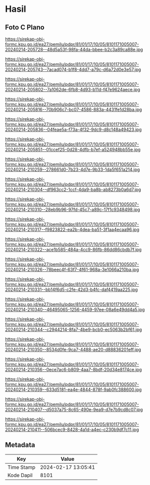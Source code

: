 # Hasil

## Foto C Plano

https://sirekap-obj-formc.kpu.go.id/ea27/pemilu/pdpr/81/01/17/10/05/8101171005007-20240214-205728--48d5a53f-98fa-44da-bbee-b2c3a89ca88e.jpg

https://sirekap-obj-formc.kpu.go.id/ea27/pemilu/pdpr/81/01/17/10/05/8101171005007-20240214-205743--7acad074-b1f8-4dd7-a79c-d6a72d0e3e57.jpg

https://sirekap-obj-formc.kpu.go.id/ea27/pemilu/pdpr/81/01/17/10/05/8101171005007-20240214-205802--7a1062de-6fb8-4d93-b11d-f47e9624aece.jpg

https://sirekap-obj-formc.kpu.go.id/ea27/pemilu/pdpr/81/01/17/10/05/8101171005007-20240214-205816--70b906c7-bc07-4586-883a-4431fe1d28ba.jpg

https://sirekap-obj-formc.kpu.go.id/ea27/pemilu/pdpr/81/01/17/10/05/8101171005007-20240214-205836--04feae5a-f73a-4f32-9dc9-d8c148a49423.jpg

https://sirekap-obj-formc.kpu.go.id/ea27/pemilu/pdpr/81/01/17/10/05/8101171005007-20240214-205851--01ccef25-0d28-4dfb-b7ef-a524948bb55e.jpg

https://sirekap-obj-formc.kpu.go.id/ea27/pemilu/pdpr/81/01/17/10/05/8101171005007-20240214-210259--278661d0-7b23-4d7e-9b33-1da5f651a214.jpg

https://sirekap-obj-formc.kpu.go.id/ea27/pemilu/pdpr/81/01/17/10/05/8101171005007-20240214-210304--df963cc2-1ccf-4da9-ba8b-ab8273b0a6d7.jpg

https://sirekap-obj-formc.kpu.go.id/ea27/pemilu/pdpr/81/01/17/10/05/8101171005007-20240214-210310--28eb9b96-97fd-45c7-a89c-17f1c9348498.jpg

https://sirekap-obj-formc.kpu.go.id/ea27/pemilu/pdpr/81/01/17/10/05/8101171005007-20240214-210317--f9823822-ea2b-4dea-ba51-3f1aa4ecaa96.jpg

https://sirekap-obj-formc.kpu.go.id/ea27/pemilu/pdpr/81/01/17/10/05/8101171005007-20240214-210322--ace1b585-484a-4cc9-86fb-86dd86cbdb7f.jpg

https://sirekap-obj-formc.kpu.go.id/ea27/pemilu/pdpr/81/01/17/10/05/8101171005007-20240214-210326--78beec4f-63f7-4f61-968a-3e1066a210ba.jpg

https://sirekap-obj-formc.kpu.go.id/ea27/pemilu/pdpr/81/01/17/10/05/8101171005007-20240214-210331--bb14f6d5-c2fe-42d3-b4fc-daf4419aa225.jpg

https://sirekap-obj-formc.kpu.go.id/ea27/pemilu/pdpr/81/01/17/10/05/8101171005007-20240214-210340--46495065-1256-4459-97ee-08a6e49dd4a5.jpg

https://sirekap-obj-formc.kpu.go.id/ea27/pemilu/pdpr/81/01/17/10/05/8101171005007-20240214-210344--c2944214-8fa7-4be9-bcb0-ec5063b2bf61.jpg

https://sirekap-obj-formc.kpu.go.id/ea27/pemilu/pdpr/81/01/17/10/05/8101171005007-20240214-210350--8534d0fe-9ca7-4488-ae20-d88836201eff.jpg

https://sirekap-obj-formc.kpu.go.id/ea27/pemilu/pdpr/81/01/17/10/05/8101171005007-20240214-210356--0ece7ac6-b809-4aa7-8bdf-20d34e8174ce.jpg

https://sirekap-obj-formc.kpu.go.id/ea27/pemilu/pdpr/81/01/17/10/05/8101171005007-20240214-210359--633d5181-ea4e-4844-878f-9ab0fc388600.jpg

https://sirekap-obj-formc.kpu.go.id/ea27/pemilu/pdpr/81/01/17/10/05/8101171005007-20240214-210407--d5037a75-8c65-490e-9ea9-d7e7b9cd8c07.jpg

https://sirekap-obj-formc.kpu.go.id/ea27/pemilu/pdpr/81/01/17/10/05/8101171005007-20240214-210411--506bcec9-8428-4a1d-a4ec-c230b9df7c11.jpg


## Metadata

| Key        | Value               |
| ---------- | ------------------- |
| Time Stamp | 2024-02-17 13:05:41 |
| Kode Dapil | 8101                |




